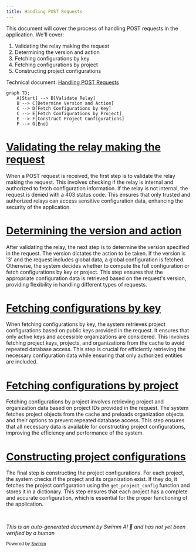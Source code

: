 ```yaml
---
title: Handling POST Requests
---
```

This document will cover the process of handling POST requests in the application. We'll cover:

1. Validating the relay making the request
2. Determining the version and action
3. Fetching configurations by key
4. Fetching configurations by project
5. Constructing project configurations

Technical document: <SwmLink doc-title="Handling POST Requests">[Handling POST Requests](/.swm/handling-post-requests.btoaek2g.sw.md)</SwmLink>

```mermaid
graph TD;
    A[Start] --> B[Validate Relay]
    B --> C[Determine Version and Action]
    C --> D[Fetch Configurations by Key]
    C --> E[Fetch Configurations by Project]
    E --> F[Construct Project Configurations]
    F --> G[End]
```

# [Validating the relay making the request](https://app.swimm.io/repos/Z2l0aHViJTNBJTNBc2VudHJ5LWRlbW8tMSUzQSUzQVN3aW1tLURlbW8=/docs/btoaek2g#handling-the-post-request)

When a POST request is received, the first step is to validate the relay making the request. This involves checking if the relay is internal and authorized to fetch configuration information. If the relay is not internal, the request is denied with a 403 status code. This ensures that only trusted and authorized relays can access sensitive configuration data, enhancing the security of the application.

# [Determining the version and action](https://app.swimm.io/repos/Z2l0aHViJTNBJTNBc2VudHJ5LWRlbW8tMSUzQSUzQVN3aW1tLURlbW8=/docs/btoaek2g#handling-the-post-request)

After validating the relay, the next step is to determine the version specified in the request. The version dictates the action to be taken. If the version is '3' and the request includes global data, a global configuration is fetched. Otherwise, the system decides whether to compute the full configuration or fetch configurations by key or project. This step ensures that the appropriate configuration data is retrieved based on the request's version, providing flexibility in handling different types of requests.

# [Fetching configurations by key](https://app.swimm.io/repos/Z2l0aHViJTNBJTNBc2VudHJ5LWRlbW8tMSUzQSUzQVN3aW1tLURlbW8=/docs/btoaek2g#fetching-configurations-by-key)

When fetching configurations by key, the system retrieves project configurations based on public keys provided in the request. It ensures that only active keys and accessible organizations are considered. This involves fetching project keys, projects, and organizations from the cache to avoid repeated database access. This step is crucial for efficiently retrieving the necessary configuration data while ensuring that only authorized entities are included.

# [Fetching configurations by project](https://app.swimm.io/repos/Z2l0aHViJTNBJTNBc2VudHJ5LWRlbW8tMSUzQSUzQVN3aW1tLURlbW8=/docs/btoaek2g#fetching-projects-and-organizations)

Fetching configurations by project involves retrieving project and organization data based on project IDs provided in the request. The system fetches project objects from the cache and preloads organization objects and their options to prevent repeated database access. This step ensures that all necessary data is available for constructing project configurations, improving the efficiency and performance of the system.

# [Constructing project configurations](https://app.swimm.io/repos/Z2l0aHViJTNBJTNBc2VudHJ5LWRlbW8tMSUzQSUzQVN3aW1tLURlbW8=/docs/btoaek2g#constructing-project-configurations)

The final step is constructing the project configurations. For each project, the system checks if the project and its organization exist. If they do, it fetches the project configuration using the `get_project_config` function and stores it in a dictionary. This step ensures that each project has a complete and accurate configuration, which is essential for the proper functioning of the application.

&nbsp;

*This is an auto-generated document by Swimm AI 🌊 and has not yet been verified by a human*

<SwmMeta version="3.0.0" repo-id="Z2l0aHViJTNBJTNBc2VudHJ5LWRlbW8tMSUzQSUzQVN3aW1tLURlbW8=" repo-name="sentry-demo-1" doc-type="product-flows"><sup>Powered by [Swimm](/)</sup></SwmMeta>
